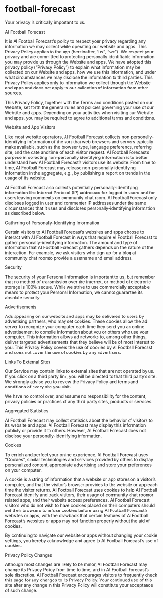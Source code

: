 # football-forecast
Your privacy is critically important to us.

AI Football Forecast

It is AI Football Forecast’s policy to respect your privacy regarding any information we may collect while operating our website and apps. This Privacy Policy applies to the app (hereinafter, “us”, “we”). We respect your privacy and are committed to protecting personally identifiable information you may provide us through the Website and apps. We have adopted this privacy policy (“Privacy Policy”) to explain what information may be collected on our Website and apps, how we use this information, and under what circumstances we may disclose the information to third parties. This Privacy Policy applies only to information we collect through the Website and apps and does not apply to our collection of information from other sources.

This Privacy Policy, together with the Terms and conditions posted on our Website, set forth the general rules and policies governing your use of our Website and apps. Depending on your activities when visiting our Website and apps, you may be required to agree to additional terms and conditions.

Website and App Visitors

Like most website operators, AI Football Forecast collects non-personally-identifying information of the sort that web browsers and servers typically make available, such as the browser type, language preference, referring site, and the date and time of each visitor request. AI Football Forecast’s purpose in collecting non-personally identifying information is to better understand how AI Football Forecast’s visitors use its website. From time to time, AI Football Forecast may release non-personally-identifying information in the aggregate, e.g., by publishing a report on trends in the usage of its website.

AI Football Forecast also collects potentially personally-identifying information like Internet Protocol (IP) addresses for logged in users and for users leaving comments on community chat room. AI Football Forecast only discloses logged in user and commenter IP addresses under the same circumstances that it uses and discloses personally-identifying information as described below.

Gathering of Personally-Identifying Information

Certain visitors to AI Football Forecast’s websites and apps choose to interact with AI Football Forecast in ways that require AI Football Forecast to gather personally-identifying information. The amount and type of information that AI Football Forecast gathers depends on the nature of the interaction. For example, we ask visitors who sign up for a blog at community chat roomto provide a username and email address.

Security

The security of your Personal Information is important to us, but remember that no method of transmission over the Internet, or method of electronic storage is 100% secure. While we strive to use commercially acceptable means to protect your Personal Information, we cannot guarantee its absolute security.

Advertisements

Ads appearing on our website and apps may be delivered to users by advertising partners, who may set cookies. These cookies allow the ad server to recognize your computer each time they send you an online advertisement to compile information about you or others who use your computer. This information allows ad networks to, among other things, deliver targeted advertisements that they believe will be of most interest to you. This Privacy Policy covers the use of cookies by AI Football Forecast and does not cover the use of cookies by any advertisers.

Links To External Sites

Our Service may contain links to external sites that are not operated by us. If you click on a third party link, you will be directed to that third party’s site. We strongly advise you to review the Privacy Policy and terms and conditions of every site you visit.

We have no control over, and assume no responsibility for the content, privacy policies or practices of any third party sites, products or services.

Aggregated Statistics

AI Football Forecast may collect statistics about the behavior of visitors to its website and apps. AI Football Forecast may display this information publicly or provide it to others. However, AI Football Forecast does not disclose your personally-identifying information.

Cookies

To enrich and perfect your online experience, AI Football Forecast uses “Cookies”, similar technologies and services provided by others to display personalized content, appropriate advertising and store your preferences on your computer.

A cookie is a string of information that a website or app stores on a visitor’s computer, and that the visitor’s browser provides to the website or app each time the visitor returns. AI Football Forecast uses cookies to help AI Football Forecast identify and track visitors, their usage of community chat roomor related apps, and their website access preferences. AI Football Forecast visitors who do not wish to have cookies placed on their computers should set their browsers to refuse cookies before using AI Football Forecast’s websites or apps, with the drawback that certain features of AI Football Forecast’s websites or apps may not function properly without the aid of cookies.

By continuing to navigate our website or apps without changing your cookie settings, you hereby acknowledge and agree to AI Football Forecast’s use of cookies.

Privacy Policy Changes

Although most changes are likely to be minor, AI Football Forecast may change its Privacy Policy from time to time, and in AI Football Forecast’s sole discretion. AI Football Forecast encourages visitors to frequently check this page for any changes to its Privacy Policy. Your continued use of this site after any change in this Privacy Policy will constitute your acceptance of such change.
